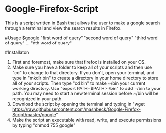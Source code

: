 # Google-Firefox-Script
This is a script written in Bash that allows the user to make a google search through a terminal and view the search results in Firefox.

#Usage
$google "first word of query" "second word of query" "third word of query" ... "nth word of query"

#Installaton
1. First and foremost, make sure that firefox is installed on your OS. 
2. Make sure you have a folder to keep all of your scripts and then use "cd" to change to that directory. If you don't, open your terminal, and type in "mkdir bin" to create a directory in your home directory to store all of your scripts. Then type "cd bin" to make ~/bin your current working directory. Use "export PATH=$PATH:~/bin" to add ~/bin to your path. You may need to start a new terminal session before ~/bin will be recognized in your path.
3. Download the script by opening the terminal and typing in "wget https://raw.githubusercontent.com/mashbeck/Google-Firefox-Script/master/google"
4. Make the script an executable with read, write, and execute permissions by typing "chmod 755 google"

